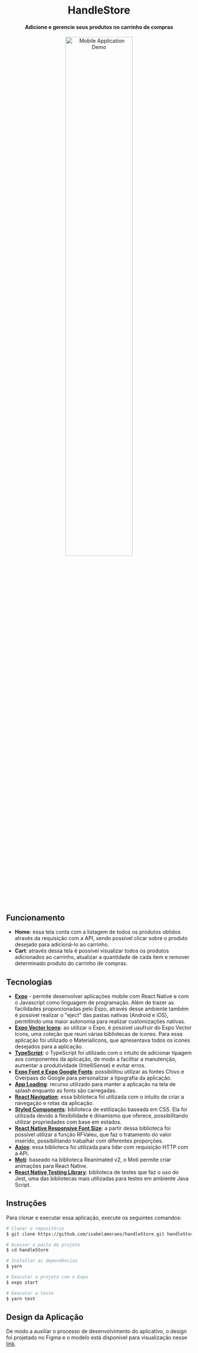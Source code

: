 <h1 align="center">
  HandleStore
</h1>

<h4 align="center">
  Adicione e gerencie seus produtos no carrinho de compras
</h4>

<p align="center">
  <img alt="Mobile Application Demo" src="https://github.com/isabelamoraes/handleStore/blob/main/demo/handleStore.gif?raw=true" width="60%">
</p>

## Funcionamento
- **Home**: essa tela conta com a listagem de todos os produtos obtidos através da requisição com a API, sendo possível clicar sobre o produto desejado para adicioná-lo ao carrinho.
- **Cart**: através dessa tela é possível visualizar todos os produtos adicionados ao carrinho, atualizar a quantidade de cada item e remover determinado produto do carrinho de compras.

## Tecnologias

-  **[Expo](https://expo.io/)** - permite desenvolver aplicações mobile com React Native e com o Javascript como linguagem de programação. Além de trazer as facilidades proporcionadas pelo Expo, através desse ambiente também é possível realizar o "eject" das pastas nativas (Android e iOS), permitindo uma maior autonomia para realizar customizações nativas.
- **[Expo Vector Icons](https://docs.expo.dev/guides/icons/)**: ao utilizar o Expo, é possível usufruir do Expo Vector Icons, uma coleção que reuni várias bibliotecas de ícones. Para essa aplicação foi utilizado o MaterialIcons, que apresentava todos os ícones desejados para a aplicação.
- **[TypeScript](https://reactnative.dev/docs/typescript)**: o TypeScript foi utilizado com o intuito de adicionar tipagem aos componentes da aplicação, de modo a facilitar a manutenção, aumentar a produtividade (IntelliSense) e evitar erros.
- **[Expo Font e Expo Google Fonts](https://docs.expo.dev/guides/using-custom-fonts/)**: possibilitou utilizar as fontes Chivo e Overpass do Google para personalizar a tipografia da aplicação.
- **[App Loading](https://docs.expo.dev/versions/latest/sdk/app-loading/)**: recurso utilizado para manter a aplicação na tela de splash enquanto as fonts são carregadas.
- **[React Navigation](https://reactnavigation.org/)**: essa biblioteca foi utilizada com o intuito de criar a navegação e rotas da aplicação.
- **[Styled Components](https://styled-components.com/)**: biblioteca de estilização baseada em CSS. Ela foi utilizada devido à flexibilidade e dinamismo que oferece, possibilitando utilizar propriedades com base em estados.
- **[React Native Responsive Font Size](https://www.npmjs.com/package/react-native-responsive-fontsize)**: a partir dessa biblioteca foi possível utilizar a função RFValeu, que faz o tratamento do valor inserido, possibilitando trabalhar com diferentes proporções.
- **[Axios](https://github.com/axios/axios)**: essa biblioteca foi utilizada para lidar com requisição HTTP com a API.
- **[Moti](https://moti.fyi/)**: baseado na biblioteca Reanimated v2, o Moti permite criar animações para React Native.
- **[React Native Testing Library](https://github.com/callstack/react-native-testing-library)**: biblioteca de testes que faz o uso do Jest, uma das bibliotecas mais utilizadas para testes em ambiente Java Script.

## Instruções

Para clonar e executar essa aplicação, execute os seguintes comandos:

```bash
# Clonar o repositório
$ git clone https://github.com/isabelamoraes/handleStore.git handleStore

# Acessar a pasta do projeto
$ cd handleStore

# Installar as dependências
$ yarn

# Executar o projeto com o Expo
$ expo start

# Executar o teste
$ yarn test

```

## Design da Aplicação

De modo a auxiliar o processo de desenvolvimento do aplicativo, o design foi projetado no Figma e o modelo está disponível para visualização nesse [link](https://www.figma.com/file/26iUxO1ps0xQ8Mo2bZtQNU/HandleStore?node-id=0%3A1).